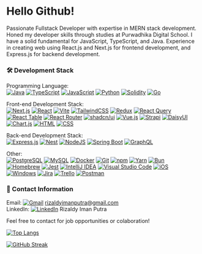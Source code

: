 # Hello Github!

Passionate Fullstack Developer with expertise in MERN stack development. Honed my developer skills through studies at Purwadhika Digital School. I have a solid fundamental for JavaScript, TypeScript, and Java. Experience in creating web using React.js and Next.js for frontend development, and Express.js for backend development.

### :hammer_and_wrench: Development Stack
Programming Language:\
[![Java](https://img.shields.io/badge/Java-%23ED8B00.svg?logo=openjdk&logoColor=white)](#) [![TypeScript](https://img.shields.io/badge/TypeScript-3178C6?logo=typescript&logoColor=fff)](#) [![JavaScript](https://img.shields.io/badge/JavaScript-F7DF1E?logo=javascript&logoColor=000)](#) [![Python](https://img.shields.io/badge/Python-3776AB?logo=python&logoColor=fff)](#) [![Solidity](https://img.shields.io/badge/Solidity-363636?logo=solidity&logoColor=fff)](#) [![Go](https://img.shields.io/badge/Go-%2300ADD8.svg?&logo=go&logoColor=white)](#)

Front-end Development Stack:\
[![Next.js](https://img.shields.io/badge/Next.js-black?logo=next.js&logoColor=white)](#) [![React](https://img.shields.io/badge/React-%2320232a.svg?logo=react&logoColor=%2361DAFB)](#) [![Vite](https://img.shields.io/badge/Vite-646CFF?logo=vite&logoColor=fff)](#) [![TailwindCSS](https://img.shields.io/badge/Tailwind%20CSS-%2338B2AC.svg?logo=tailwind-css&logoColor=white)](#) [![Redux](https://img.shields.io/badge/Redux-764ABC?logo=redux&logoColor=fff)](#) [![React Query](https://img.shields.io/badge/React%20Query-FF4154?logo=reactquery&logoColor=fff)](#) [![React Table](https://img.shields.io/badge/React%20Table-FF4154?logo=reacttable&logoColor=fff)](#) [![React Router](https://img.shields.io/badge/React_Router-CA4245?logo=react-router&logoColor=white)](#) [![shadcn/ui](https://img.shields.io/badge/shadcn%2Fui-000?logo=shadcnui&logoColor=fff)](#) [![Vue.js](https://img.shields.io/badge/Vue.js-4FC08D?logo=vuedotjs&logoColor=fff)](#) [![Strapi](https://img.shields.io/badge/Strapi-%232E7EEA.svg?logo=strapi&logoColor=white)](#) [![DaisyUI](https://img.shields.io/badge/DaisyUI-5A0EF8?logo=daisyui&logoColor=fff)](#) [![Chart.js](https://img.shields.io/badge/Chart.js-FF6384?logo=chartdotjs&logoColor=fff)](#) [![HTML](https://img.shields.io/badge/HTML-%23E34F26.svg?logo=html5&logoColor=white)](#) [![CSS](https://img.shields.io/badge/CSS-1572B6?logo=css3&logoColor=fff)](#)

Back-end Development Stack:\
[![Express.js](https://img.shields.io/badge/Express.js-%23404d59.svg?logo=express&logoColor=%2361DAFB)](#) [![Nest](https://img.shields.io/badge/Nest.js-%23E0234E.svg?logo=nestjs&logoColor=white)](#) [![NodeJS](https://img.shields.io/badge/Node.js-6DA55F?logo=node.js&logoColor=white)](#) [![Spring Boot](https://img.shields.io/badge/Spring%20Boot-6DB33F?logo=springboot&logoColor=fff)](#) [![GraphQL](https://img.shields.io/badge/GraphQL-E10098?logo=GraphQL&logoColor=white)](#)

Other:\
[![PostgreSQL](https://img.shields.io/badge/PostgreSQL-316192?logo=postgresql&logoColor=white)](#) [![MySQL](https://shields.io/badge/MySQL-lightgrey?logo=mysql&style=plastic&logoColor=white&labelColor=blue)](#) [![Docker](https://img.shields.io/badge/-Docker-2496ED?&logo=docker&logoColor=white)](#) [![Git](https://img.shields.io/badge/Git-F05032?logo=git&logoColor=fff)](#) [![npm](https://img.shields.io/badge/npm-CB3837?logo=npm&logoColor=fff)](#) [![Yarn](https://img.shields.io/badge/Yarn-2C8EBB?logo=yarn&logoColor=fff)](#) [![Bun](https://img.shields.io/badge/Bun-000?logo=bun&logoColor=fff)](#) [![Homebrew](https://img.shields.io/badge/Homebrew-FBB040?logo=homebrew&logoColor=fff)](#) [![Jest](https://img.shields.io/badge/Jest-C21325?logo=jest&logoColor=fff)](#) [![IntelliJ IDEA](https://img.shields.io/badge/IntelliJIDEA-000000.svg?logo=intellij-idea&logoColor=white)](#) [![Visual Studio Code](https://custom-icon-badges.demolab.com/badge/Visual%20Studio%20Code-0078d7.svg?logo=vsc&logoColor=white)](#) [![iOS](https://img.shields.io/badge/iOS-000000?&logo=apple&logoColor=white)](#) [![Windows](https://custom-icon-badges.demolab.com/badge/Windows-0078D6?logo=windows11&logoColor=white)](#) [![Jira](https://img.shields.io/badge/Jira-0052CC?logo=jira&logoColor=fff)](#) [![Trello](https://img.shields.io/badge/Trello-0052CC?logo=trello&logoColor=fff)](#) [![Postman](https://img.shields.io/badge/-Postman-FF6C37?logo=postman&logoColor=white)](#)

### 👤 Contact Information
Email: [![Gmail](https://img.shields.io/badge/Gmail-D14836?logo=gmail&logoColor=white)](mailto:your.email@example.com) rizaldyimanputra@gmail.com\
LinkedIn: [![LinkedIn](https://img.shields.io/badge/Linkedin-%230077B5.svg?logo=linkedin&logoColor=white)](https://www.linkedin.com/in/rizaldy-iman-putra-a17b0317a/) Rizaldy Iman Putra

Feel free to contact for job opportunities or colaboration!

[![Top Langs](https://github-readme-stats.vercel.app/api/top-langs/?username=rizaldyip10&layout=compact&theme=vision-friendly-dark)](https://github.com/anuraghazra/github-readme-stats)

[![GitHub Streak](http://github-readme-streak-stats.herokuapp.com?user=rizaldyip10&theme=dark)](https://git.io/streak-stats) 

